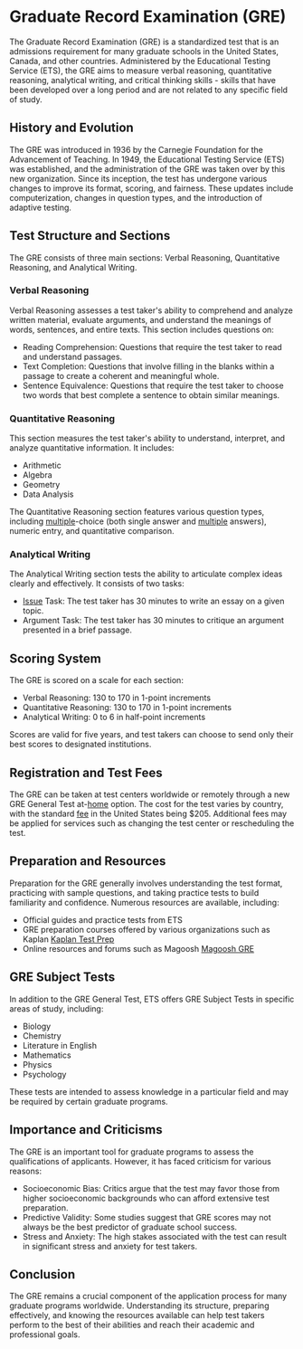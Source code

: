 # Graduate Record Examination (GRE)

The Graduate Record Examination (GRE) is a standardized test that is an admissions requirement for many graduate schools in the United States, Canada, and other countries. Administered by the Educational Testing Service (ETS), the GRE aims to measure verbal reasoning, quantitative reasoning, analytical writing, and critical thinking skills - skills that have been developed over a long period and are not related to any specific field of study.

## History and Evolution

The GRE was introduced in 1936 by the Carnegie Foundation for the Advancement of Teaching. In 1949, the Educational Testing Service (ETS) was established, and the administration of the GRE was taken over by this new organization. Since its inception, the test has undergone various changes to improve its format, scoring, and fairness. These updates include computerization, changes in question types, and the introduction of adaptive testing.

## Test Structure and Sections

The GRE consists of three main sections: Verbal Reasoning, Quantitative Reasoning, and Analytical Writing.

### Verbal Reasoning

Verbal Reasoning assesses a test taker's ability to comprehend and analyze written material, evaluate arguments, and understand the meanings of words, sentences, and entire texts. This section includes questions on:

- Reading Comprehension: Questions that require the test taker to read and understand passages.
- Text Completion: Questions that involve filling in the blanks within a passage to create a coherent and meaningful whole.
- Sentence Equivalence: Questions that require the test taker to choose two words that best complete a sentence to obtain similar meanings.

### Quantitative Reasoning

This section measures the test taker's ability to understand, interpret, and analyze quantitative information. It includes:

- Arithmetic
- Algebra
- Geometry
- Data Analysis

The Quantitative Reasoning section features various question types, including [multiple](../m/multiple.md)-choice (both single answer and [multiple](../m/multiple.md) answers), numeric entry, and quantitative comparison.

### Analytical Writing

The Analytical Writing section tests the ability to articulate complex ideas clearly and effectively. It consists of two tasks:

- [Issue](../i/issue.md) Task: The test taker has 30 minutes to write an essay on a given topic.
- Argument Task: The test taker has 30 minutes to critique an argument presented in a brief passage.

## Scoring System

The GRE is scored on a scale for each section:

- Verbal Reasoning: 130 to 170 in 1-point increments
- Quantitative Reasoning: 130 to 170 in 1-point increments
- Analytical Writing: 0 to 6 in half-point increments

Scores are valid for five years, and test takers can choose to send only their best scores to designated institutions.

## Registration and Test Fees

The GRE can be taken at test centers worldwide or remotely through a new GRE General Test at-[home](../h/home.md) option. The cost for the test varies by country, with the standard [fee](../f/fee.md) in the United States being $205. Additional fees may be applied for services such as changing the test center or rescheduling the test.

## Preparation and Resources

Preparation for the GRE generally involves understanding the test format, practicing with sample questions, and taking practice tests to build familiarity and confidence. Numerous resources are available, including:

- Official guides and practice tests from ETS
- GRE preparation courses offered by various organizations such as Kaplan [Kaplan Test Prep](https://www.kaptest.com/gre)
- Online resources and forums such as Magoosh [Magoosh GRE](https://magoosh.com/gre/)

## GRE Subject Tests

In addition to the GRE General Test, ETS offers GRE Subject Tests in specific areas of study, including:

- Biology
- Chemistry
- Literature in English
- Mathematics
- Physics
- Psychology

These tests are intended to assess knowledge in a particular field and may be required by certain graduate programs.

## Importance and Criticisms

The GRE is an important tool for graduate programs to assess the qualifications of applicants. However, it has faced criticism for various reasons:

- Socioeconomic Bias: Critics argue that the test may favor those from higher socioeconomic backgrounds who can afford extensive test preparation.
- Predictive Validity: Some studies suggest that GRE scores may not always be the best predictor of graduate school success.
- Stress and Anxiety: The high stakes associated with the test can result in significant stress and anxiety for test takers.

## Conclusion

The GRE remains a crucial component of the application process for many graduate programs worldwide. Understanding its structure, preparing effectively, and knowing the resources available can help test takers perform to the best of their abilities and reach their academic and professional goals.